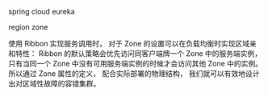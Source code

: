 spring cloud eureka

region   zone

使用 Ribbon 实现服务调用时， 对于 Zone 的设置可以在负载均衡时实现区域亲和特性： Ribbon 的默认策略会优先访问同客户端牌一个 Zone 中的服务端实例，只有当同一个 Zone 中没有可用服务端实例的时候才会访问其他 Zone 中的实例。 所以通过 Zone 属性的定义， 配合实际部署的物理结构， 我们就可以有效地设计出对区域性故障的容错集群。


